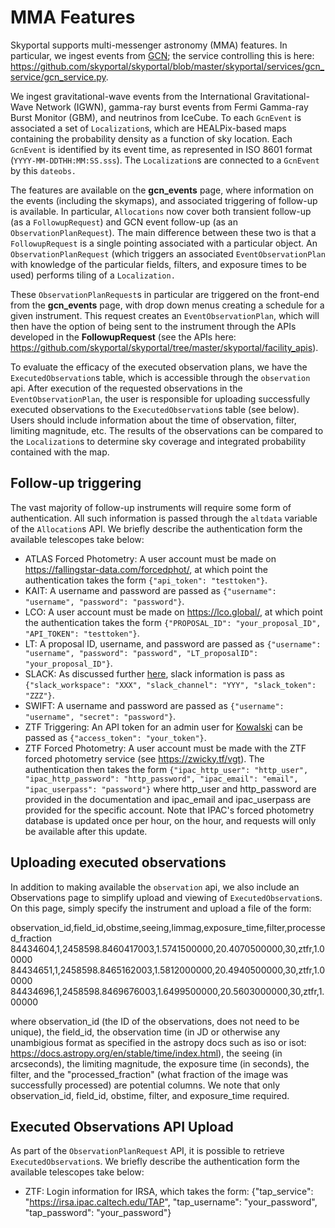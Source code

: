 # MMA Features

Skyportal supports multi-messenger astronomy (MMA) features. In particular, we ingest events from [GCN](https://gcn.gsfc.nasa.gov/); the service controlling this is here: https://github.com/skyportal/skyportal/blob/master/skyportal/services/gcn_service/gcn_service.py.

We ingest gravitational-wave events from the International Gravitational-Wave Network (IGWN), gamma-ray burst events from Fermi Gamma-ray Burst Monitor (GBM), and neutrinos from IceCube. To each `GcnEvent` is associated a set of `Localization`s, which are HEALPix-based maps containing the probability density as a function of sky location. Each `GcnEvent` is identified by its event time, as represented in ISO 8601 format (`YYYY-MM-DDTHH:MM:SS.sss`). The `Localization`s are connected to a `GcnEvent` by this `dateobs.`

The features are available on the **gcn_events** page, where information on the events (including the skymaps), and associated triggering of follow-up is available. In particular, `Allocations` now cover both transient follow-up (as a `FollowupRequest`) and GCN event follow-up (as an `ObservationPlanRequest`). The main difference between these two is that a `FollowupRequest` is a single pointing associated with a particular object. An `ObservationPlanRequest` (which triggers an associated `EventObservationPlan` with knowledge of the particular fields, filters, and exposure times to be used) performs tiling of a `Localization.`

These `ObservationPlanRequest`s in particular are triggered on the front-end from the **gcn_events** page, with drop down menus creating a schedule for a given instrument. This request creates an `EventObservationPlan`, which will then have the option of being sent to the instrument through the APIs developed in the **FollowupRequest** (see the APIs here: https://github.com/skyportal/skyportal/tree/master/skyportal/facility_apis).

To evaluate the efficacy of the executed observation plans, we have the `ExecutedObservation`s table, which is accessible through the `observation` api. After execution of the requested observations in the `EventObservationPlan`, the user is responsible for uploading successfully executed observations to the `ExecutedObservation`s table (see below). Users should include information about the time of observation, filter, limiting magnitude, etc. The results of the observations can be compared to the `Localization`s to determine sky coverage and integrated probability contained with the map.

## Follow-up triggering

The vast majority of follow-up instruments will require some form of authentication. All such information is passed through the `altdata` variable of the `Allocation`s API. We briefly describe the authentication form the available telescopes take below:

* ATLAS Forced Photometry: A user account must be made on https://fallingstar-data.com/forcedphot/, at which point the authentication takes the form `{"api_token": "testtoken"}`.
* KAIT: A username and password are passed as `{"username": "username", "password": "password"}`.
* LCO: A user account must be made on https://lco.global/, at which point the authentication takes the form `{"PROPOSAL_ID": "your_proposal_ID", "API_TOKEN": "testtoken"}`.
* LT: A proposal ID, username, and password are passed as `{"username": "username", "password": "password", "LT_proposalID": "your_proposal_ID"}`.
* SLACK: As discussed further [here](./slack.html), slack information is pass as `{"slack_workspace": "XXX", "slack_channel": "YYY", "slack_token": "ZZZ"}`.
* SWIFT: A username and password are passed as `{"username": "username", "secret": "password"}`.
* ZTF Triggering: An API token for an admin user for [Kowalski](https://github.com/dmitryduev/kowalski) can be passed as `{"access_token": "your_token"}`.
* ZTF Forced Photometry: A user account must be made with the ZTF forced photometry service (see https://zwicky.tf/vgt). The authentication then takes the form `{"ipac_http_user": "http_user", "ipac_http_password": "http_password", "ipac_email": "email", "ipac_userpass": "password"}` where http_user and http_password are provided in the documentation and ipac_email and ipac_userpass are provided for the specific account. Note that IPAC's forced photometry database is updated once per hour, on the hour, and requests will only be available after this update.

## Uploading executed observations

In addition to making available the `observation` api, we also include an Observations page to simplify upload and viewing of `ExecutedObservation`s. On this page, simply specify the instrument and upload a file of the form:

observation_id,field_id,obstime,seeing,limmag,exposure_time,filter,processed_fraction
84434604,1,2458598.8460417003,1.5741500000,20.4070500000,30,ztfr,1.00000
84434651,1,2458598.8465162003,1.5812000000,20.4940500000,30,ztfr,1.00000
84434696,1,2458598.8469676003,1.6499500000,20.5603000000,30,ztfr,1.00000

where observation_id (the ID of the observations, does not need to be unique), the field_id, the observation time (in JD or otherwise any unambigious format as specified in the astropy docs such as iso or isot: https://docs.astropy.org/en/stable/time/index.html), the seeing (in arcseconds), the limiting magnitude, the exposure time (in seconds), the filter, and the "processed_fraction" (what fraction of the image was successfully processed) are potential columns. We note that only observation_id, field_id, obstime, filter, and exposure_time required.

## Executed Observations API Upload

As part of the `ObservationPlanRequest` API, it is possible to retrieve `ExecutedObservation`s. We briefly describe the authentication form the available telescopes take below:

* ZTF: Login information for IRSA, which takes the form: {"tap_service": "https://irsa.ipac.caltech.edu/TAP", "tap_username": "your_password", "tap_password": "your_password"}
